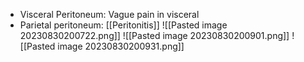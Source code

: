 - Visceral Peritoneum: Vague pain in visceral 
- Parietal peritoneum: [[Peritonitis]]
![[Pasted image 20230830200722.png]]
![[Pasted image 20230830200901.png]]
![[Pasted image 20230830200931.png]]
